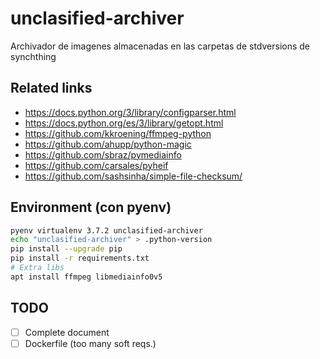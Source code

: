 # unclasified-archiver

Archivador de imagenes almacenadas en las carpetas de stdversions de synchthing

## Related links
* https://docs.python.org/3/library/configparser.html
* https://docs.python.org/es/3/library/getopt.html
* https://github.com/kkroening/ffmpeg-python
* https://github.com/ahupp/python-magic
* https://github.com/sbraz/pymediainfo
* https://github.com/carsales/pyheif
* https://github.com/sashsinha/simple-file-checksum/

## Environment (con pyenv)

```bash
pyenv virtualenv 3.7.2 unclasified-archiver
echo "unclasified-archiver" > .python-version
pip install --upgrade pip
pip install -r requirements.txt
# Extra libs
apt install ffmpeg libmediainfo0v5
```

## TODO
* [ ] Complete document
* [ ] Dockerfile (too many soft reqs.)
